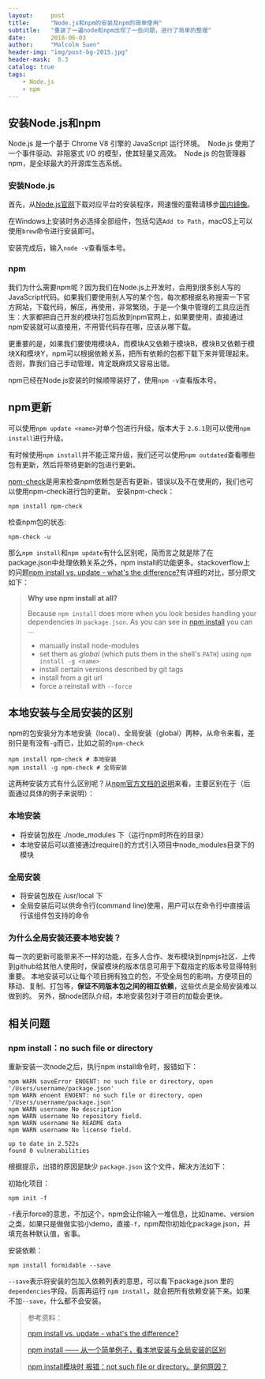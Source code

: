 ```yaml
---
layout:     post
title:      "Node.js和npm的安装及npm的简单使用"
subtitle:   "重装了一遍node和npm出现了一些问题，进行了简单的整理"
date:       2018-06-03
author:     "Malcolm Suen"
header-img: "img/post-bg-2015.jpg"
header-mask:  0.3
catalog: true
tags:
    - Node.js
    - npm
---
```


## 安装Node.js和npm

Node.js 是一个基于 Chrome V8 引擎的 JavaScript 运行环境。  Node.js 使用了一个事件驱动、非阻塞式 I/O 的模型，使其轻量又高效。  Node.js 的包管理器 npm，是全球最大的开源库生态系统。

### 安装Node.js

首先，从[Node.js官网](https://nodejs.org/)下载对应平台的安装程序，网速慢的童鞋请移步[国内镜像](https://pan.baidu.com/s/1kU5OCOB#list/path=%2Fpub%2Fnodejs)。

在Windows上安装时务必选择全部组件，包括勾选`Add to Path`，macOS上可以使用`brew`命令进行安装即可。

安装完成后，输入`node -v`查看版本号。

### npm

我们为什么需要npm呢？因为我们在Node.js上开发时，会用到很多别人写的JavaScript代码。如果我们要使用别人写的某个包，每次都根据名称搜索一下官方网站，下载代码，解压，再使用，非常繁琐。于是一个集中管理的工具应运而生：大家都把自己开发的模块打包后放到npm官网上，如果要使用，直接通过npm安装就可以直接用，不用管代码存在哪，应该从哪下载。

更重要的是，如果我们要使用模块A，而模块A又依赖于模块B，模块B又依赖于模块X和模块Y，npm可以根据依赖关系，把所有依赖的包都下载下来并管理起来。否则，靠我们自己手动管理，肯定既麻烦又容易出错。

npm已经在Node.js安装的时候顺带装好了，使用`npm -v`查看版本号。

## npm更新

可以使用`npm update <name>`对单个包进行升级，版本大于 `2.6.1`则可以使用`npm install`进行升级。

有时候使用`npm install`并不能正常升级，我们还可以使用`npm outdated`查看哪些包有更新，然后将带待更新的包进行更新。

[npm-check](https://www.npmjs.com/package/npm-check)是用来检查npm依赖包是否有更新，错误以及不在使用的，我们也可以使用npm-check进行包的更新。
安装npm-check：

```
npm install npm-check
```

检查npm包的状态:

```
npm-check -u
```

那么`npm install`和`npm update`有什么区别呢，简而言之就是除了在package.json中处理依赖关系之外，npm install的功能更多。stackoverflow上的问题[npm install vs. update - what's the difference?](https://stackoverflow.com/questions/12478679/npm-install-vs-update-whats-the-difference)有详细的对比，部分原文如下：

> **Why use npm install at all?**
>
> Because `npm install` does more when you look besides handling your dependencies in `package.json`. As you can see in [npm install](https://docs.npmjs.com/cli/install) you can ...
>
> - manually install node-modules
> - set them as *global* (which puts them in the shell's `PATH`) using `npm install -g <name>`
> - install certain versions described by git tags
> - install from a git url
> - force a reinstall with `--force`

## 本地安装与全局安装的区别

npm的包安装分为本地安装（local）、全局安装（global）两种，从命令来看，差别只是有没有`-g`而已，比如之前的`npm-check`

```
npm install npm-check # 本地安装
npm install -g npm-check # 全局安装
```

这两种安装方式有什么区别呢？从[npm官方文档的说明](https://npmjs.org/doc/files/npm-folders.html)来看，主要区别在于（后面通过具体的例子来说明）：

### 本地安装

- 将安装包放在 ./node_modules 下（运行npm时所在的目录）
- 本地安装后可以直接通过require()的方式引入项目中node_modules目录下的模块

### 全局安装

- 将安装包放在 /usr/local 下
- 全局安装后可以供命令行(command line)使用，用户可以在命令行中直接运行该组件包支持的命令

### 为什么全局安装还要本地安装？

每一次的更新可能带来不一样的功能，在多人合作、发布模块到npmjs社区、上传到github给其他人使用时，保留模块的版本信息可用于下载指定的版本号显得特别重要。
 本地安装可以让每个项目拥有独立的包，不受全局包的影响，方便项目的移动、复制、打包等，**保证不同版本包之间的相互依赖**，这些优点是全局安装难以做到的。
另外，据node团队介绍，本地安装包对于项目的加载会更快。

## 相关问题

### npm install：no such file or directory

重新安装一次node之后，执行npm install命令时，报错如下：

```
npm WARN saveError ENOENT: no such file or directory, open '/Users/username/package.json'
npm WARN enoent ENOENT: no such file or directory, open '/Users/username/package.json'
npm WARN username No description
npm WARN username No repository field.
npm WARN username No README data
npm WARN username No license field.

up to date in 2.522s
found 0 vulnerabilities
```

根据提示，出错的原因是缺少 `package.json` 这个文件，解决方法如下：

初始化项目：

```
npm init -f
```

`-f`表示force的意思，不加这个，npm会让你输入一堆信息，比如name、version之类，如果只是做做实验小demo，直接`-f`，npm帮你初始化package.json，并填充各种默认值，省事。

安装依赖：

```
npm install formidable --save
```

`--save`表示将安装的包加入依赖列表的意思，可以看下package.json 里的`dependencies`字段。后面再运行 `npm install`，就会把所有依赖安装下来。如果不加`--save`，什么都不会安装。 







> 参考资料：
>
> [npm install vs. update - what's the difference?](https://stackoverflow.com/questions/12478679/npm-install-vs-update-whats-the-difference)
>
> [npm install —— 从一个简单例子，看本地安装与全局安装的区别](https://www.cnblogs.com/chyingp/p/npm-install-difference-between-local-global.html)
>
> [npm install模块时 报错：not such file or directory。是何原因？](https://segmentfault.com/q/1010000012930521)

